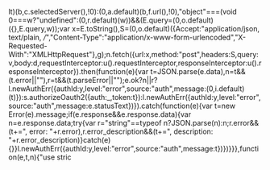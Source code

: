 lt)(b,c.selectedServer(),!0):(0,a.default)(b,f.url(),!0),"object"===(void 0===w?"undefined":(0,r.default)(w))&&(E.query=(0,o.default)({},E.query,w));var x=E.toString(),S=(0,o.default)({Accept:"application/json, text/plain, */*","Content-Type":"application/x-www-form-urlencoded","X-Requested-With":"XMLHttpRequest"},g);n.fetch({url:x,method:"post",headers:S,query:v,body:d,requestInterceptor:u().requestInterceptor,responseInterceptor:u().responseInterceptor}).then(function(e){var t=JSON.parse(e.data),n=t&&(t.error||""),r=t&&(t.parseError||"");e.ok?n||r?l.newAuthErr({authId:y,level:"error",source:"auth",message:(0,i.default)(t)}):s.authorizeOauth2({auth:_,token:t}):l.newAuthErr({authId:y,level:"error",source:"auth",message:e.statusText})}).catch(function(e){var t=new Error(e).message;if(e.response&&e.response.data){var n=e.response.data;try{var r="string"==typeof n?JSON.parse(n):n;r.error&&(t+=", error: "+r.error),r.error_description&&(t+=", description: "+r.error_description)}catch(e){}}l.newAuthErr({authId:y,level:"error",source:"auth",message:t})})}}},function(e,t,n){"use stric